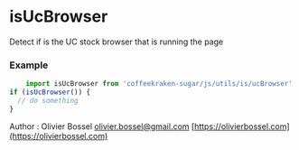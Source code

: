 # isUcBrowser

Detect if is the UC stock browser that is running the page

### Example
```js
	import isUcBrowser from 'coffeekraken-sugar/js/utils/is/ucBrowser'
if (isUcBrowser()) {
  // do something
}
```
Author : Olivier Bossel [olivier.bossel@gmail.com](mailto:olivier.bossel@gmail.com) [https://olivierbossel.com](https://olivierbossel.com)